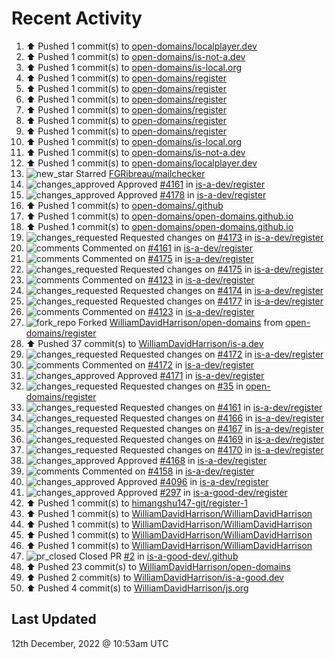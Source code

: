 # Recent Activity

<!--RECENT_ACTIVITY:start-->
1. ⬆️ Pushed 1 commit(s) to [open-domains/localplayer.dev](https://github.com/open-domains/localplayer.dev)
2. ⬆️ Pushed 1 commit(s) to [open-domains/is-not-a.dev](https://github.com/open-domains/is-not-a.dev)
3. ⬆️ Pushed 1 commit(s) to [open-domains/is-local.org](https://github.com/open-domains/is-local.org)
4. ⬆️ Pushed 1 commit(s) to [open-domains/register](https://github.com/open-domains/register)
5. ⬆️ Pushed 1 commit(s) to [open-domains/register](https://github.com/open-domains/register)
6. ⬆️ Pushed 1 commit(s) to [open-domains/register](https://github.com/open-domains/register)
7. ⬆️ Pushed 1 commit(s) to [open-domains/register](https://github.com/open-domains/register)
8. ⬆️ Pushed 1 commit(s) to [open-domains/register](https://github.com/open-domains/register)
9. ⬆️ Pushed 1 commit(s) to [open-domains/register](https://github.com/open-domains/register)
10. ⬆️ Pushed 1 commit(s) to [open-domains/is-local.org](https://github.com/open-domains/is-local.org)
11. ⬆️ Pushed 1 commit(s) to [open-domains/is-not-a.dev](https://github.com/open-domains/is-not-a.dev)
12. ⬆️ Pushed 1 commit(s) to [open-domains/localplayer.dev](https://github.com/open-domains/localplayer.dev)
13. ![new_star](https://cdn.jsdelivr.net/gh/Readme-Workflows/Readme-Icons@main/icons/octicons/StarredRepositoryYellow.svg) Starred [FGRibreau/mailchecker](https://github.com/FGRibreau/mailchecker)
14. ![changes_approved](https://cdn.jsdelivr.net/gh/Readme-Workflows/Readme-Icons@main/icons/octicons/ApprovedChanges.svg) Approved [#4161](https://github.com/is-a-dev/register/pull/4161#pullrequestreview-1212899188) in [is-a-dev/register](https://github.com/is-a-dev/register)
15. ![changes_approved](https://cdn.jsdelivr.net/gh/Readme-Workflows/Readme-Icons@main/icons/octicons/ApprovedChanges.svg) Approved [#4178](https://github.com/is-a-dev/register/pull/4178#pullrequestreview-1212898899) in [is-a-dev/register](https://github.com/is-a-dev/register)
16. ⬆️ Pushed 1 commit(s) to [open-domains/.github](https://github.com/open-domains/.github)
17. ⬆️ Pushed 1 commit(s) to [open-domains/open-domains.github.io](https://github.com/open-domains/open-domains.github.io)
18. ⬆️ Pushed 1 commit(s) to [open-domains/open-domains.github.io](https://github.com/open-domains/open-domains.github.io)
19. ![changes_requested](https://cdn.jsdelivr.net/gh/Readme-Workflows/Readme-Icons@main/icons/octicons/RequestedChanges.svg) Requested changes on [#4173](https://github.com/is-a-dev/register/pull/4173#pullrequestreview-1212794983) in [is-a-dev/register](https://github.com/is-a-dev/register)
20. ![comments](https://cdn.jsdelivr.net/gh/Readme-Workflows/Readme-Icons@main/icons/octicons/Comment.svg) Commented on [#4161](https://github.com/is-a-dev/register/pull/4161#issuecomment-1345726881) in [is-a-dev/register](https://github.com/is-a-dev/register)
21. ![comments](https://cdn.jsdelivr.net/gh/Readme-Workflows/Readme-Icons@main/icons/octicons/Comment.svg) Commented on [#4175](https://github.com/is-a-dev/register/pull/4175#discussion_r1045332917) in [is-a-dev/register](https://github.com/is-a-dev/register)
22. ![changes_requested](https://cdn.jsdelivr.net/gh/Readme-Workflows/Readme-Icons@main/icons/octicons/RequestedChanges.svg) Requested changes on [#4175](https://github.com/is-a-dev/register/pull/4175#pullrequestreview-1212794517) in [is-a-dev/register](https://github.com/is-a-dev/register)
23. ![comments](https://cdn.jsdelivr.net/gh/Readme-Workflows/Readme-Icons@main/icons/octicons/Comment.svg) Commented on [#4123](https://github.com/is-a-dev/register/pull/4123#issuecomment-1345726281) in [is-a-dev/register](https://github.com/is-a-dev/register)
24. ![changes_requested](https://cdn.jsdelivr.net/gh/Readme-Workflows/Readme-Icons@main/icons/octicons/RequestedChanges.svg) Requested changes on [#4174](https://github.com/is-a-dev/register/pull/4174#pullrequestreview-1212793539) in [is-a-dev/register](https://github.com/is-a-dev/register)
25. ![changes_requested](https://cdn.jsdelivr.net/gh/Readme-Workflows/Readme-Icons@main/icons/octicons/RequestedChanges.svg) Requested changes on [#4177](https://github.com/is-a-dev/register/pull/4177#pullrequestreview-1212793229) in [is-a-dev/register](https://github.com/is-a-dev/register)
26. ![comments](https://cdn.jsdelivr.net/gh/Readme-Workflows/Readme-Icons@main/icons/octicons/Comment.svg) Commented on [#4123](https://github.com/is-a-dev/register/pull/4123#issuecomment-1345501535) in [is-a-dev/register](https://github.com/is-a-dev/register)
27. ![fork_repo](https://cdn.jsdelivr.net/gh/Readme-Workflows/Readme-Icons@main/icons/octicons/ForkedRepository.svg) Forked [WilliamDavidHarrison/open-domains](https://github.com/WilliamDavidHarrison/open-domains) from [open-domains/register](https://github.com/open-domains/register)
28. ⬆️ Pushed 37 commit(s) to [WilliamDavidHarrison/is-a.dev](https://github.com/WilliamDavidHarrison/is-a.dev)
29. ![changes_requested](https://cdn.jsdelivr.net/gh/Readme-Workflows/Readme-Icons@main/icons/octicons/RequestedChanges.svg) Requested changes on [#4172](https://github.com/is-a-dev/register/pull/4172#pullrequestreview-1212653352) in [is-a-dev/register](https://github.com/is-a-dev/register)
30. ![comments](https://cdn.jsdelivr.net/gh/Readme-Workflows/Readme-Icons@main/icons/octicons/Comment.svg) Commented on [#4172](https://github.com/is-a-dev/register/pull/4172#discussion_r1045186171) in [is-a-dev/register](https://github.com/is-a-dev/register)
31. ![changes_approved](https://cdn.jsdelivr.net/gh/Readme-Workflows/Readme-Icons@main/icons/octicons/ApprovedChanges.svg) Approved [#4171](https://github.com/is-a-dev/register/pull/4171#pullrequestreview-1212645432) in [is-a-dev/register](https://github.com/is-a-dev/register)
32. ![changes_requested](https://cdn.jsdelivr.net/gh/Readme-Workflows/Readme-Icons@main/icons/octicons/RequestedChanges.svg) Requested changes on [#35](https://github.com/open-domains/register/pull/35#pullrequestreview-1212331928) in [open-domains/register](https://github.com/open-domains/register)
33. ![changes_requested](https://cdn.jsdelivr.net/gh/Readme-Workflows/Readme-Icons@main/icons/octicons/RequestedChanges.svg) Requested changes on [#4161](https://github.com/is-a-dev/register/pull/4161#pullrequestreview-1212639464) in [is-a-dev/register](https://github.com/is-a-dev/register)
34. ![changes_requested](https://cdn.jsdelivr.net/gh/Readme-Workflows/Readme-Icons@main/icons/octicons/RequestedChanges.svg) Requested changes on [#4166](https://github.com/is-a-dev/register/pull/4166#pullrequestreview-1212627492) in [is-a-dev/register](https://github.com/is-a-dev/register)
35. ![changes_requested](https://cdn.jsdelivr.net/gh/Readme-Workflows/Readme-Icons@main/icons/octicons/RequestedChanges.svg) Requested changes on [#4167](https://github.com/is-a-dev/register/pull/4167#pullrequestreview-1212627454) in [is-a-dev/register](https://github.com/is-a-dev/register)
36. ![changes_requested](https://cdn.jsdelivr.net/gh/Readme-Workflows/Readme-Icons@main/icons/octicons/RequestedChanges.svg) Requested changes on [#4169](https://github.com/is-a-dev/register/pull/4169#pullrequestreview-1212627418) in [is-a-dev/register](https://github.com/is-a-dev/register)
37. ![changes_requested](https://cdn.jsdelivr.net/gh/Readme-Workflows/Readme-Icons@main/icons/octicons/RequestedChanges.svg) Requested changes on [#4170](https://github.com/is-a-dev/register/pull/4170#pullrequestreview-1212627372) in [is-a-dev/register](https://github.com/is-a-dev/register)
38. ![changes_approved](https://cdn.jsdelivr.net/gh/Readme-Workflows/Readme-Icons@main/icons/octicons/ApprovedChanges.svg) Approved [#4168](https://github.com/is-a-dev/register/pull/4168#pullrequestreview-1212627305) in [is-a-dev/register](https://github.com/is-a-dev/register)
39. ![comments](https://cdn.jsdelivr.net/gh/Readme-Workflows/Readme-Icons@main/icons/octicons/Comment.svg) Commented on [#4158](https://github.com/is-a-dev/register/pull/4158#issuecomment-1345409721) in [is-a-dev/register](https://github.com/is-a-dev/register)
40. ![changes_approved](https://cdn.jsdelivr.net/gh/Readme-Workflows/Readme-Icons@main/icons/octicons/ApprovedChanges.svg) Approved [#4096](https://github.com/is-a-dev/register/pull/4096#pullrequestreview-1212627265) in [is-a-dev/register](https://github.com/is-a-dev/register)
41. ![changes_approved](https://cdn.jsdelivr.net/gh/Readme-Workflows/Readme-Icons@main/icons/octicons/ApprovedChanges.svg) Approved [#297](https://github.com/is-a-good-dev/register/pull/297#pullrequestreview-1212627061) in [is-a-good-dev/register](https://github.com/is-a-good-dev/register)
42. ⬆️ Pushed 1 commit(s) to [himangshu147-git/register-1](https://github.com/himangshu147-git/register-1)
43. ⬆️ Pushed 1 commit(s) to [WilliamDavidHarrison/WilliamDavidHarrison](https://github.com/WilliamDavidHarrison/WilliamDavidHarrison)
44. ⬆️ Pushed 1 commit(s) to [WilliamDavidHarrison/WilliamDavidHarrison](https://github.com/WilliamDavidHarrison/WilliamDavidHarrison)
45. ⬆️ Pushed 1 commit(s) to [WilliamDavidHarrison/WilliamDavidHarrison](https://github.com/WilliamDavidHarrison/WilliamDavidHarrison)
46. ⬆️ Pushed 1 commit(s) to [WilliamDavidHarrison/WilliamDavidHarrison](https://github.com/WilliamDavidHarrison/WilliamDavidHarrison)
47. ![pr_closed](https://cdn.jsdelivr.net/gh/Readme-Workflows/Readme-Icons@main/icons/octicons/PullRequestClosed.svg) Closed PR [#2](https://github.com/is-a-good-dev/.github/pull/2) in [is-a-good-dev/.github](https://github.com/is-a-good-dev/.github)
48. ⬆️ Pushed 23 commit(s) to [WilliamDavidHarrison/open-domains](https://github.com/WilliamDavidHarrison/open-domains)
49. ⬆️ Pushed 2 commit(s) to [WilliamDavidHarrison/is-a-good.dev](https://github.com/WilliamDavidHarrison/is-a-good.dev)
50. ⬆️ Pushed 4 commit(s) to [WilliamDavidHarrison/js.org](https://github.com/WilliamDavidHarrison/js.org)
<!--RECENT_ACTIVITY:end-->

## Last Updated
<!--RECENT_ACTIVITY:last_update-->
12th December, 2022 @ 10:53am UTC
<!--RECENT_ACTIVITY:last_update_end-->
